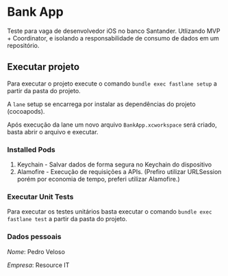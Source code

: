 # Bank App #

Teste para vaga de desenvolvedor iOS no banco Santander.
Utlizando MVP + Coordinator, e isolando a responsabilidade de consumo de dados em um repositório.

## Executar projeto ##
Para executar o projeto execute o comando `bundle exec fastlane setup` a partir da pasta do projeto.

A `lane` setup se encarrega por instalar as dependências do projeto (cocoapods).

Após execução da lane um novo arquivo `BankApp.xcworkspace` será criado, basta abrir o arquivo e executar.

### Installed Pods ###
1. Keychain - Salvar dados de forma segura no Keychain do dispositivo
2. Alamofire - Execução de requisições a APIs. (Prefiro utilizar URLSession porém por economia de tempo, preferi utilizar Alamofire.)

### Executar Unit Tests ##
Para executar os testes unitários basta executar o comando `bundle exec fastlane test` a partir da pasta do projeto.

### Dados pessoais ###
*Nome*: Pedro Veloso

*Empresa*: Resource IT
